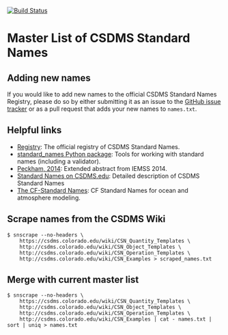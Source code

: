 [![Build Status](https://travis-ci.org/csdms/standard_names_registry.svg?branch=master)](https://travis-ci.org/csdms/standard_names_registry)

Master List of CSDMS Standard Names
===================================

Adding new names
----------------

If you would like to add new names to the official CSDMS Standard Names
Registry, please do so by either submitting it as an issue to the
[GitHub issue tracker](https://github.com/csdms/standard_names_registry/issues) or as a pull request that adds your new names to `names.txt`.

Helpful links
-------------

*  [Registry](http://github.com/csdms/standard_names_registry): The
   official registry of CSDMS Standard Names.
*  [standard_names Python package](https:github.com/csdms/standard_names):
   Tools for working with standard names (including a validator).
*  [Peckham, 2014](http://csdms.colorado.edu/mediawiki/images/Peckham_2014_iEMSs.pdf): Extended abstract from IEMSS 2014.
*  [Standard Names on CSDMS.edu](http://csdms.colorado.edu/wiki/CSDMS_Standard_Names): Detailed description of CSDMS Standard Names
*  [The CF-Standard Names](http://cfconventions.org/Data/cf-standard-names/27/build/cf-standard-name-table.html): CF Standard Names for ocean and atmosphere modeling.


Scrape names from the CSDMS Wiki
--------------------------------

    $ snscrape --no-headers \
        https://csdms.colorado.edu/wiki/CSN_Quantity_Templates \
        http://csdms.colorado.edu/wiki/CSN_Object_Templates \
        http://csdms.colorado.edu/wiki/CSN_Operation_Templates \
        http://csdms.colorado.edu/wiki/CSN_Examples > scraped_names.txt

Merge with current master list
------------------------------

    $ snscrape --no-headers \
        https://csdms.colorado.edu/wiki/CSN_Quantity_Templates \
        http://csdms.colorado.edu/wiki/CSN_Object_Templates \
        http://csdms.colorado.edu/wiki/CSN_Operation_Templates \
        http://csdms.colorado.edu/wiki/CSN_Examples | cat - names.txt | sort | uniq > names.txt

